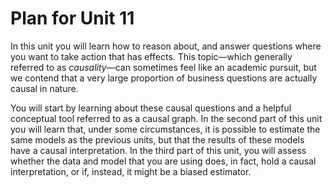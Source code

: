 # Plan for Unit 11 

In this unit you will learn how to reason about, and answer questions where you want to take action that has effects. This topic—which generally referred to as *causality*—can sometimes feel like an academic pursuit, but we contend that a very large proportion of business questions are actually causal in nature. 

You will start by learning about these causal questions and a helpful conceptual tool referred to as a causal graph. In the second part of this unit you will learn that, under some circumstances, it is possible to estimate the same models as the previous units, but that the results of these models have a causal interpretation. In the third part of this unit, you will assess whether the data and model that you are using does, in fact, hold a causal interpretation, or if, instead, it might be a biased estimator. 
